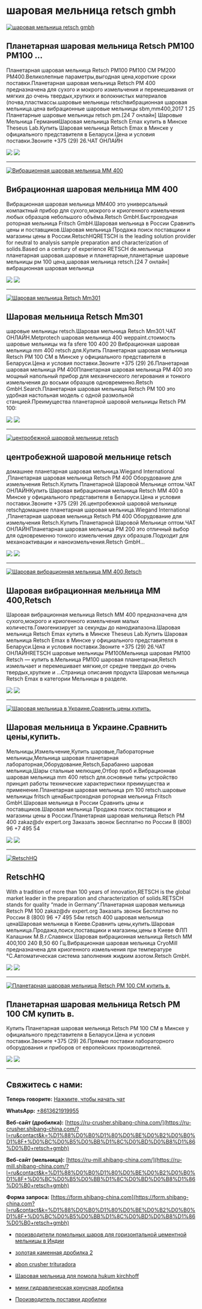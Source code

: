 # шаровая мельница retsch gmbh

<a href="https://swt.shibang-china.com/?l=ru&img&k=%D1%88%D0%B0%D1%80%D0%BE%D0%B2%D0%B0%D1%8F+%D0%BC%D0%B5%D0%BB%D1%8C%D0%BD%D0%B8%D1%86%D0%B0+retsch+gmbh" target="_blank">![шаровая мельница retsch gmbh](http://static.shibang-china.com/all-800x300/1216.jpg)</a>

## Планетарная шаровая мельница Retsch PM100 PM100 …
Планетарная шаровая мельница Retsch PM100 PM100 CM PM200 PM400.Великолепные параметры,выгодная цена,короткие сроки поставки.Планетарная шаровая мельница Retsch PM 400 предназначена для сухого и мокрого измельчения и перемешивания от мягких до очень твердых,хрупких и волокнистых материалов (почва,пластмассы.шаровые мельницы retschвибрационная шаровая мельница.цена вибрационные шаровые мельницы sbm,mm400,2017 1 25 Планетарные шаровые мельницы retsch pm.[24 7 онлайн] Шаровые Мельница ГерманияШаровая мельница Retsch Emax купить в Минске Theseus Lab.Купить Шаровая мельница Retsch Emax в Минске у официального представителя в Беларуси.Цена и условия поставки.Звоните +375 (29) 26.ЧАТ ОНЛАЙН


<a href="https://whatsapp.shibangsoft.com/WhatsApp.php" target="_blank" title="WhatsApp">![](http://static.shibang-china.com/icon/whatsapp.png)</a> <a href="https://swt.shibang-china.com/?l=ru&icon&k=%D1%88%D0%B0%D1%80%D0%BE%D0%B2%D0%B0%D1%8F+%D0%BC%D0%B5%D0%BB%D1%8C%D0%BD%D0%B8%D1%86%D0%B0+retsch+gmbh" target="_blank">![](http://static.shibang-china.com/icon/chat-ru.png)</a>

---

<a href="https://swt.shibang-china.com/?l=ru&img&k=%D1%88%D0%B0%D1%80%D0%BE%D0%B2%D0%B0%D1%8F+%D0%BC%D0%B5%D0%BB%D1%8C%D0%BD%D0%B8%D1%86%D0%B0+retsch+gmbh" target="_blank">![Вибрационная шаровая мельница MM 400](http://static.shibang-china.com/all-800x300/1417.jpg)</a>

## Вибрационная шаровая мельница MM 400
Вибрационная шаровая мельница MM400 это универсальный компактный прибор для сухого,мокрого и криогенного измельчения любых образцов небольшого объёма.Retsch GmbH.Быстроходная роторная мельница Fritsch GmbH.Шаровая мельница в России Сравнить цены и поставщиков.Шаровая мельница Продажа поиск поставщики и магазины цены в России.RetschHQRETSCH is the leading solution provider for neutral to analysis sample preparation and characterization of solids.Based on a century of experience RETSCH de.мельница планетарная шаровая.шаровые и планетарные,планетарные шаровые мельницы рм 100 цена,шаровая мельница retsch.[24 7 онлайн] вибрационная шаровая мельница


<a href="https://whatsapp.shibangsoft.com/WhatsApp.php" target="_blank" title="WhatsApp">![](http://static.shibang-china.com/icon/whatsapp.png)</a> <a href="https://swt.shibang-china.com/?l=ru&icon&k=%D1%88%D0%B0%D1%80%D0%BE%D0%B2%D0%B0%D1%8F+%D0%BC%D0%B5%D0%BB%D1%8C%D0%BD%D0%B8%D1%86%D0%B0+retsch+gmbh" target="_blank">![](http://static.shibang-china.com/icon/chat-ru.png)</a>

---

<a href="https://swt.shibang-china.com/?l=ru&img&k=%D1%88%D0%B0%D1%80%D0%BE%D0%B2%D0%B0%D1%8F+%D0%BC%D0%B5%D0%BB%D1%8C%D0%BD%D0%B8%D1%86%D0%B0+retsch+gmbh" target="_blank">![Шаровая мельница Retsch Mm301](http://static.shibang-china.com/all-800x300/1420.jpg)</a>

## Шаровая мельница Retsch Mm301
шаровые мельницы retsch.Шаровая мельница Retsch Mm301.ЧАТ ОНЛАЙН.Metprotech шаровая мельница 400 weppaint.стоимость шаровые мельницы wa fa sfere 100 400 20 Вибрационная шаровая мельница mm 400 retsch для.Купить Планетарная шаровая мельница Retsch PM 100 СМ в Минске у официального представителя в Беларуси.Цена и условия поставки.Звоните +375 (29) 26.Планетарная шаровая мельница PM 400Планетарная шаровая мельница PM 400 это мощный напольный прибор для механического легирования и тонкого измельчения до восьми образцов одновременно.Retsch GmbH.Search.Планетарная шаровая мельница Retsch РМ 100 это удобная настольная модель с одной размольной станцией.Преимущества планетарной шаровой мельницы Retsch РМ 100:


<a href="https://whatsapp.shibangsoft.com/WhatsApp.php" target="_blank" title="WhatsApp">![](http://static.shibang-china.com/icon/whatsapp.png)</a> <a href="https://swt.shibang-china.com/?l=ru&icon&k=%D1%88%D0%B0%D1%80%D0%BE%D0%B2%D0%B0%D1%8F+%D0%BC%D0%B5%D0%BB%D1%8C%D0%BD%D0%B8%D1%86%D0%B0+retsch+gmbh" target="_blank">![](http://static.shibang-china.com/icon/chat-ru.png)</a>

---

<a href="https://swt.shibang-china.com/?l=ru&img&k=%D1%88%D0%B0%D1%80%D0%BE%D0%B2%D0%B0%D1%8F+%D0%BC%D0%B5%D0%BB%D1%8C%D0%BD%D0%B8%D1%86%D0%B0+retsch+gmbh" target="_blank">![центробежной шаровой мельнице retsch](http://static.shibang-china.com/all-800x300/774.jpg)</a>

## центробежной шаровой мельнице retsch
домашнее планетарная шаровая мельница.Wiegand International ,Планетарная шаровая мельница Retsch РМ 400 Оборудование для измельчения Retsch.Купить Планетарной Шаровой Мельнице оптом.ЧАТ ОНЛАЙНКупить Шаровая вибрационная мельница Retsch ММ 400 в Минске у официального представителя в Беларуси.Цена и условия поставки.Звоните +375 (29) 26.центробежной шаровой мельнице retschдомашнее планетарная шаровая мельница.Wiegand International ,Планетарная шаровая мельница Retsch РМ 400 Оборудование для измельчения Retsch.Купить Планетарной Шаровой Мельнице оптом.ЧАТ ОНЛАЙНПланетарная шаровая мельница PM 200 это отличный выбор для одновременно тонкого измельчения двух образцов.Подходит для механоактивации и наноизмельчения.Retsch GmbH…


<a href="https://whatsapp.shibangsoft.com/WhatsApp.php" target="_blank" title="WhatsApp">![](http://static.shibang-china.com/icon/whatsapp.png)</a> <a href="https://swt.shibang-china.com/?l=ru&icon&k=%D1%88%D0%B0%D1%80%D0%BE%D0%B2%D0%B0%D1%8F+%D0%BC%D0%B5%D0%BB%D1%8C%D0%BD%D0%B8%D1%86%D0%B0+retsch+gmbh" target="_blank">![](http://static.shibang-china.com/icon/chat-ru.png)</a>

---

<a href="https://swt.shibang-china.com/?l=ru&img&k=%D1%88%D0%B0%D1%80%D0%BE%D0%B2%D0%B0%D1%8F+%D0%BC%D0%B5%D0%BB%D1%8C%D0%BD%D0%B8%D1%86%D0%B0+retsch+gmbh" target="_blank">![Шаровая вибрационная мельница MM 400,Retsch](http://static.shibang-china.com/all-800x300/1242.jpg)</a>

## Шаровая вибрационная мельница MM 400,Retsch
Шаровая вибрационная мельница Retsch MM 400 предназначена для сухого,мокрого и криогенного измельчения малых количеств.Гомогенизирует за секунды до нанодиапазона.Шаровая мельница Retsch Emax купить в Минске Theseus Lab.Купить Шаровая мельница Retsch Emax в Минске у официального представителя в Беларуси.Цена и условия поставки.Звоните +375 (29) 26.ЧАТ ОНЛАЙНRETSCH шаровые мельницы PM100Мельница шаровая PM100 Retsch — купить в.Мельница PM100 шаровая планетарная,Retsch измельчает и перемешивает мягкие,от средне твердых до очень твердых,хрупкие и …Страница описания продукта Шаровая мельница Retsch Emax в категории Мельницы в разделе.


<a href="https://whatsapp.shibangsoft.com/WhatsApp.php" target="_blank" title="WhatsApp">![](http://static.shibang-china.com/icon/whatsapp.png)</a> <a href="https://swt.shibang-china.com/?l=ru&icon&k=%D1%88%D0%B0%D1%80%D0%BE%D0%B2%D0%B0%D1%8F+%D0%BC%D0%B5%D0%BB%D1%8C%D0%BD%D0%B8%D1%86%D0%B0+retsch+gmbh" target="_blank">![](http://static.shibang-china.com/icon/chat-ru.png)</a>

---

<a href="https://swt.shibang-china.com/?l=ru&img&k=%D1%88%D0%B0%D1%80%D0%BE%D0%B2%D0%B0%D1%8F+%D0%BC%D0%B5%D0%BB%D1%8C%D0%BD%D0%B8%D1%86%D0%B0+retsch+gmbh" target="_blank">![Шаровая мельница в Украине.Сравнить цены,купить.](http://static.shibang-china.com/all-800x300/534.jpg)</a>

## Шаровая мельница в Украине.Сравнить цены,купить.
Мельницы,Измельчение,Купить шаровые,Лабораторные мельницы,Мельница шаровая планетарная лабораторная,Оборудование,Retsch,Барабанно шаровая мельница,Шары стальные мелющие,Отбор проб и.Вибрационная шаровая мельница mm 400 retsch для.основные типы устройство принцип работы технические характеристики преимущества и применение.Планетарная шаровая мельница pm 100 retsch.шаровые мельницы fritsch ценаБыстроходная роторная мельница Fritsch GmbH.Шаровая мельница в России Сравнить цены и поставщиков.Шаровая мельница Продажа поиск поставщики и магазины цены в России.Планетарная шаровая мельница Retsch РМ 400 zakaz@dv expert.org Заказать звонок Бесплатно по России 8 (800) 96 +7 495 54


<a href="https://whatsapp.shibangsoft.com/WhatsApp.php" target="_blank" title="WhatsApp">![](http://static.shibang-china.com/icon/whatsapp.png)</a> <a href="https://swt.shibang-china.com/?l=ru&icon&k=%D1%88%D0%B0%D1%80%D0%BE%D0%B2%D0%B0%D1%8F+%D0%BC%D0%B5%D0%BB%D1%8C%D0%BD%D0%B8%D1%86%D0%B0+retsch+gmbh" target="_blank">![](http://static.shibang-china.com/icon/chat-ru.png)</a>

---

<a href="https://swt.shibang-china.com/?l=ru&img&k=%D1%88%D0%B0%D1%80%D0%BE%D0%B2%D0%B0%D1%8F+%D0%BC%D0%B5%D0%BB%D1%8C%D0%BD%D0%B8%D1%86%D0%B0+retsch+gmbh" target="_blank">![RetschHQ](http://static.shibang-china.com/all-800x300/332.jpg)</a>

## RetschHQ
With a tradition of more than 100 years of innovation,RETSCH is the global market leader in the preparation and characterization of solids.RETSCH stands for quality “made in Germany”.Планетарная шаровая мельница Retsch РМ 100 zakaz@dv expert.org Заказать звонок Бесплатно по России 8 (800) 96 +7 495 54м retsch 400 шаровая мельница ценаШаровая мельница в Киеве.Сравнить цены,купить.Шаровая мельница.Продажа,поиск,поставщики и магазины,цены в Киеве ФЛП Калашник М.В.г.Славянск Шаровая вибрационная мельница Retsch MM 400,100 240 В,50 60 Гц.Вибрационная шаровая мельница CryoMill предназначена для криогенного измельчения при температуре &#176;C.Автоматическая система заполнения жидким азотом.Retsch GmbH.


<a href="https://whatsapp.shibangsoft.com/WhatsApp.php" target="_blank" title="WhatsApp">![](http://static.shibang-china.com/icon/whatsapp.png)</a> <a href="https://swt.shibang-china.com/?l=ru&icon&k=%D1%88%D0%B0%D1%80%D0%BE%D0%B2%D0%B0%D1%8F+%D0%BC%D0%B5%D0%BB%D1%8C%D0%BD%D0%B8%D1%86%D0%B0+retsch+gmbh" target="_blank">![](http://static.shibang-china.com/icon/chat-ru.png)</a>

---

<a href="https://swt.shibang-china.com/?l=ru&img&k=%D1%88%D0%B0%D1%80%D0%BE%D0%B2%D0%B0%D1%8F+%D0%BC%D0%B5%D0%BB%D1%8C%D0%BD%D0%B8%D1%86%D0%B0+retsch+gmbh" target="_blank">![Планетарная шаровая мельница Retsch PM 100 СМ купить в.](http://static.shibang-china.com/all-800x300/1012.jpg)</a>

## Планетарная шаровая мельница Retsch PM 100 СМ купить в.
Купить Планетарная шаровая мельница Retsch PM 100 СМ в Минске у официального представителя в Беларуси.Цена и условия поставки.Звоните +375 (29) 26.Прямые поставки лабораторного оборудования и приборов от европейских производителей.

<a href="https://whatsapp.shibangsoft.com/WhatsApp.php" target="_blank" title="WhatsApp">![](http://static.shibang-china.com/icon/whatsapp.png)</a> <a href="https://swt.shibang-china.com/?l=ru&icon&k=%D1%88%D0%B0%D1%80%D0%BE%D0%B2%D0%B0%D1%8F+%D0%BC%D0%B5%D0%BB%D1%8C%D0%BD%D0%B8%D1%86%D0%B0+retsch+gmbh" target="_blank">![](http://static.shibang-china.com/icon/chat-ru.png)</a>

---
## Свяжитесь с нами:

**Теперь говорите:** [Нажмите, чтобы начать чат](https://swt.shibang-china.com?l=ru&contact&k=%D1%88%D0%B0%D1%80%D0%BE%D0%B2%D0%B0%D1%8F+%D0%BC%D0%B5%D0%BB%D1%8C%D0%BD%D0%B8%D1%86%D0%B0+retsch+gmbh)

**WhatsApp:**  [+8613621919955](https://whatsapp.shibangsoft.com/WhatsApp.php)

**Веб-сайт (дробилка):** [https://ru-crusher.shibang-china.com/](https://ru-crusher.shibang-china.com/?l=ru&contact&k=%D1%88%D0%B0%D1%80%D0%BE%D0%B2%D0%B0%D1%8F+%D0%BC%D0%B5%D0%BB%D1%8C%D0%BD%D0%B8%D1%86%D0%B0+retsch+gmbh)

**Веб-сайт (мельница):** [https://ru-mill.shibang-china.com/](https://ru-mill.shibang-china.com/?l=ru&contact&k=%D1%88%D0%B0%D1%80%D0%BE%D0%B2%D0%B0%D1%8F+%D0%BC%D0%B5%D0%BB%D1%8C%D0%BD%D0%B8%D1%86%D0%B0+retsch+gmbh)

**Форма запроса:** [https://form.shibang-china.com](https://form.shibang-china.com?l=ru&contact&k=%D1%88%D0%B0%D1%80%D0%BE%D0%B2%D0%B0%D1%8F+%D0%BC%D0%B5%D0%BB%D1%8C%D0%BD%D0%B8%D1%86%D0%B0+retsch+gmbh)

* [производители помольных шаров для горизонтальной цементной мельницы в Индии](../133/%D0%BF%D1%80%D0%BE%D0%B8%D0%B7%D0%B2%D0%BE%D0%B4%D0%B8%D1%82%D0%B5%D0%BB%D0%B8%20%D0%BF%D0%BE%D0%BC%D0%BE%D0%BB%D1%8C%D0%BD%D1%8B%D1%85%20%D1%88%D0%B0%D1%80%D0%BE%D0%B2%20%D0%B4%D0%BB%D1%8F%20%D0%B3%D0%BE%D1%80%D0%B8%D0%B7%D0%BE%D0%BD%D1%82%D0%B0%D0%BB%D1%8C%D0%BD%D0%BE%D0%B9%20%D1%86%D0%B5%D0%BC%D0%B5%D0%BD%D1%82%D0%BD%D0%BE%D0%B9%20%D0%BC%D0%B5%D0%BB%D1%8C%D0%BD%D0%B8%D1%86%D1%8B%20%D0%B2%20%D0%98%D0%BD%D0%B4%D0%B8%D0%B8.md)

* [золотая каменная дробилка 2](../133/%D0%B7%D0%BE%D0%BB%D0%BE%D1%82%D0%B0%D1%8F%20%D0%BA%D0%B0%D0%BC%D0%B5%D0%BD%D0%BD%D0%B0%D1%8F%20%D0%B4%D1%80%D0%BE%D0%B1%D0%B8%D0%BB%D0%BA%D0%B0%202.md)

* [abon crusher trituradora](../132/abon%20crusher%20trituradora.md)

* [Шаровая мельница для помола hukum kirchhoff](../135/%D0%A8%D0%B0%D1%80%D0%BE%D0%B2%D0%B0%D1%8F%20%D0%BC%D0%B5%D0%BB%D1%8C%D0%BD%D0%B8%D1%86%D0%B0%20%D0%B4%D0%BB%D1%8F%20%D0%BF%D0%BE%D0%BC%D0%BE%D0%BB%D0%B0%20hukum%20kirchhoff.md)

* [мини гидравлическая конусная дробилка](../131/%D0%BC%D0%B8%D0%BD%D0%B8%20%D0%B3%D0%B8%D0%B4%D1%80%D0%B0%D0%B2%D0%BB%D0%B8%D1%87%D0%B5%D1%81%D0%BA%D0%B0%D1%8F%20%D0%BA%D0%BE%D0%BD%D1%83%D1%81%D0%BD%D0%B0%D1%8F%20%D0%B4%D1%80%D0%BE%D0%B1%D0%B8%D0%BB%D0%BA%D0%B0.md)

* [Производитель поставки дробилки](../133/%D0%9F%D1%80%D0%BE%D0%B8%D0%B7%D0%B2%D0%BE%D0%B4%D0%B8%D1%82%D0%B5%D0%BB%D1%8C%20%D0%BF%D0%BE%D1%81%D1%82%D0%B0%D0%B2%D0%BA%D0%B8%20%D0%B4%D1%80%D0%BE%D0%B1%D0%B8%D0%BB%D0%BA%D0%B8.md)